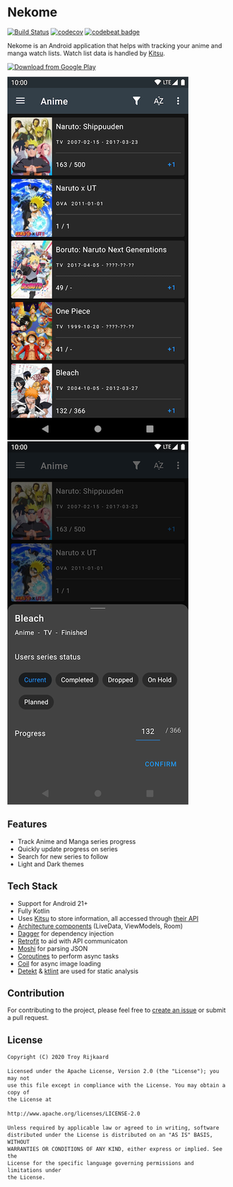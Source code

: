 # Nekome
[![Build Status](https://app.bitrise.io/app/9d4a9399b9f5d683/status.svg?token=9KwlEAgGeH0XqZ_LuwDJuA&branch=master)](https://app.bitrise.io/app/9d4a9399b9f5d683)
[![codecov](https://codecov.io/gh/Chesire/Nekome/branch/master/graph/badge.svg)](https://codecov.io/gh/Chesire/Nekome)
[![codebeat badge](https://codebeat.co/badges/76f57136-df6b-4eda-be4b-18191b6a007e)](https://codebeat.co/projects/github-com-chesire-nekome-master)

Nekome is an Android application that helps with tracking your anime and manga watch lists. Watch list data is handled by [Kitsu](https://kitsu.io/).

[<img src="https://play.google.com/intl/en_us/badges/images/generic/en_badge_web_generic.png"
      alt="Download from Google Play"
      height="80">](https://play.google.com/store/apps/details?id=com.chesire.nekome)

![List](screenshots/list.png) ![detail](screenshots/detail.png)

## Features
* Track Anime and Manga series progress
* Quickly update progress on series
* Search for new series to follow
* Light and Dark themes

## Tech Stack
* Support for Android 21+
* Fully Kotlin
* Uses [Kitsu](https://kitsu.io/) to store information, all accessed through [their API](https://kitsu.docs.apiary.io/)
* [Architecture components](https://developer.android.com/topic/libraries/architecture) (LiveData, ViewModels, Room)
* [Dagger](https://github.com/google/dagger) for dependency injection
* [Retrofit](https://github.com/square/retrofit) to aid with API communicaton
* [Moshi](https://github.com/square/moshi) for parsing JSON
* [Coroutines](https://github.com/Kotlin/kotlinx.coroutines) to perform async tasks
* [Coil](https://github.com/coil-kt/coil) for async image loading
* [Detekt](https://github.com/arturbosch/detekt) & [ktlint](https://github.com/pinterest/ktlint) are used for static analysis

## Contribution
For contributing to the project, please feel free to [create an issue](https://github.com/Chesire/Nekome/issues/new) or submit a pull request.

## License

	Copyright (C) 2020 Troy Rijkaard
	
	Licensed under the Apache License, Version 2.0 (the "License"); you may not
	use this file except in compliance with the License. You may obtain a copy of
	the License at
	
	http://www.apache.org/licenses/LICENSE-2.0
	
	Unless required by applicable law or agreed to in writing, software
	distributed under the License is distributed on an "AS IS" BASIS, WITHOUT
	WARRANTIES OR CONDITIONS OF ANY KIND, either express or implied. See the
	License for the specific language governing permissions and limitations under
	the License.
